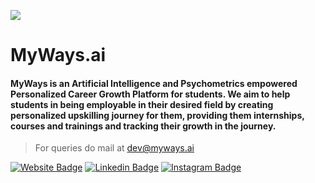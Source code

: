 ![](https://media-exp1.licdn.com/dms/image/C4D16AQGUHf0EYCJvjg/profile-displaybackgroundimage-shrink_350_1400/0/1589971944711?e=1657756800&v=beta&t=Fdck0yx3cHY8Wh-4ISVdYGVQNG2YRd2xAde8gaSYAi4)

# MyWays.ai

#### MyWays is an Artificial Intelligence and Psychometrics empowered Personalized Career Growth Platform for students. We aim to help students in being employable in their desired field by creating personalized upskilling journey for them, providing them internships, courses and trainings and tracking their growth in the journey.

> For queries do mail at dev@myways.ai

[![Website Badge](https://img.shields.io/badge/Website-3b5998?style=for-the-badge&logo=google-chrome&logoColor=white)](https://myways.ai)
[![Linkedin Badge](https://img.shields.io/badge/-LinkedIn-0e76a8?style=for-the-badge&logo=Linkedin&logoColor=white)](https://www.linkedin.com/company/followingmyways)
[![Instagram Badge](https://img.shields.io/badge/-Instagram-e4405f?style=for-the-badge&logo=Instagram&logoColor=white)](https://www.instagram.com/followingmyways)
